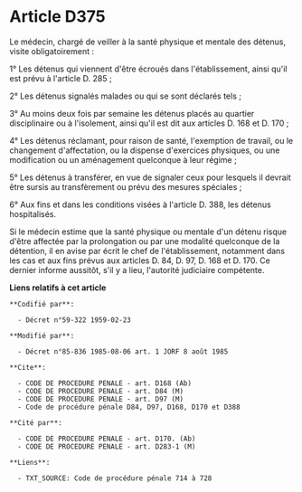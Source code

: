 # Article D375

Le médecin, chargé de veiller à la santé physique et mentale des détenus, visite obligatoirement :

1° Les détenus qui viennent d'être écroués dans l'établissement, ainsi qu'il est prévu à l'article D. 285 ;

2° Les détenus signalés malades ou qui se sont déclarés tels ;

3° Au moins deux fois par semaine les détenus placés au quartier disciplinaire ou à l'isolement, ainsi qu'il est dit aux
articles D. 168 et D. 170 ;

4° Les détenus réclamant, pour raison de santé, l'exemption de travail, ou le changement d'affectation, ou la dispense
d'exercices physiques, ou une modification ou un aménagement quelconque à leur régime ;

5° Les détenus à transférer, en vue de signaler ceux pour lesquels il devrait être sursis au transfèrement ou prévu des
mesures spéciales ;

6° Aux fins et dans les conditions visées à l'article D. 388, les détenus hospitalisés.

Si le médecin estime que la santé physique ou mentale d'un détenu risque d'être affectée par la prolongation ou par une
modalité quelconque de la détention, il en avise par écrit le chef de l'établissement, notamment dans les cas et aux fins
prévus aux articles D. 84, D. 97, D. 168 et D. 170. Ce dernier informe aussitôt, s'il y a lieu, l'autorité judiciaire
compétente.

**Liens relatifs à cet article**

	**Codifié par**:

	  - Décret n°59-322 1959-02-23

	**Modifié par**:

	  - Décret n°85-836 1985-08-06 art. 1 JORF 8 août 1985

	**Cite**:

	  - CODE DE PROCEDURE PENALE - art. D168 (Ab)
	  - CODE DE PROCEDURE PENALE - art. D84 (M)
	  - CODE DE PROCEDURE PENALE - art. D97 (M)
	  - Code de procédure pénale D84, D97, D168, D170 et D388

	**Cité par**:

	  - CODE DE PROCEDURE PENALE - art. D170. (Ab)
	  - CODE DE PROCEDURE PENALE - art. D283-1 (M)

	**Liens**:

	  - TXT_SOURCE: Code de procédure pénale 714 à 728

